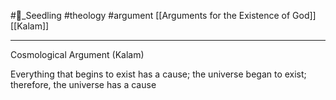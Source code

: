 #🌱_Seedling 
#theology
#argument 
[[Arguments for the Existence of God]]
[[Kalam]]

---

Cosmological Argument (Kalam)

Everything that begins to exist has a cause; the universe began to exist; therefore, the universe has a cause